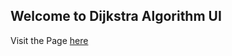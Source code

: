 ## Welcome to Dijkstra Algorithm UI

Visit the Page [here](https://dikshit28.github.io/ADA_Project/index.html)

